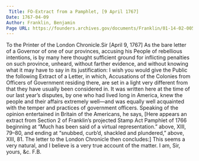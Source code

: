 ```yaml
---
 Title: FO-Extract from a Pamphlet, [9 April 1767]
Date: 1767-04-09
Author: Franklin, Benjamin
Page URL: https://founders.archives.gov/documents/Franklin/01-14-02-0054
---
```



To the Printer of the London Chronicle.Sir
[April 9, 1767]
As the bare letter of a Governor of one of our provinces, accusing his People of rebellious intentions, is by many here thought sufficient ground for inflicting penalties on such province, unheard, without farther evidence, and without knowing what it may have to say in its justification: I wish you would give the Public the following Extract of a Letter, in which, Accusations of the Colonies from Officers of Government residing there, are set in a light very different from that they have usually been considered in. It was written here at the time of our last year’s disputes, by one who had lived long in America, knew the people and their affairs extremely well—and was equally well acquainted with the temper and practices of government officers. Speaking of the opinion entertained in Britain of the Americans, he says,
[Here appears an extract from Section 2 of Franklin’s projected Stamp Act Pamphlet of 1766 beginning at “Much has been said of a virtual representation.” above, XIII, 79–80, and ending at “snubbed, curb’d, shackled and plundered,” above, XIII, 81. The letter to the London Chronicle then concludes:]
This seems a very natural, and I believe is a very true account of the matter. I am, Sir, yours, &c.
F.B.

